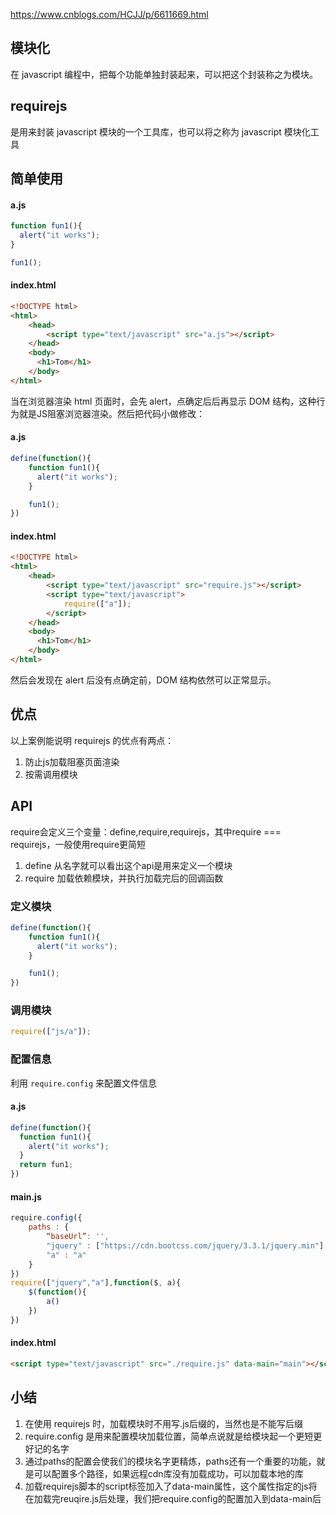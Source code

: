 https://www.cnblogs.com/HCJJ/p/6611669.html

## 模块化
在 javascript 编程中，把每个功能单独封装起来，可以把这个封装称之为模块。

## requirejs
是用来封装 javascript 模块的一个工具库，也可以将之称为 javascript 模块化工具

## 简单使用
#### a.js
```javascript
function fun1(){
  alert("it works");
}

fun1();
```
#### index.html
```html
<!DOCTYPE html>
<html>
    <head>
        <script type="text/javascript" src="a.js"></script>
    </head>
    <body>
      <h1>Tom</h1>
    </body>
</html>
```
当在浏览器渲染 html 页面时，会先 alert，点确定后后再显示 DOM 结构，这种行为就是JS阻塞浏览器渲染。然后把代码小做修改：
#### a.js
```javascript
define(function(){
    function fun1(){
      alert("it works");
    }

    fun1();
})
```
#### index.html
```html
<!DOCTYPE html>
<html>
    <head>
        <script type="text/javascript" src="require.js"></script>
        <script type="text/javascript">
            require(["a"]);
        </script>
    </head>
    <body>
      <h1>Tom</h1>
    </body>
</html>
```
然后会发现在 alert 后没有点确定前，DOM 结构依然可以正常显示。

## 优点
以上案例能说明 requirejs 的优点有两点：
1. 防止js加载阻塞页面渲染
2. 按需调用模块

## API
require会定义三个变量：define,require,requirejs，其中require === requirejs，一般使用require更简短
1. define 从名字就可以看出这个api是用来定义一个模块
2. require 加载依赖模块，并执行加载完后的回调函数

### 定义模块
```javascript
define(function(){
    function fun1(){
      alert("it works");
    }

    fun1();
})
```

### 调用模块
```javascript
require(["js/a"]);
```

### 配置信息
利用 `require.config` 来配置文件信息
#### a.js
```javascript
define(function(){
  function fun1(){
    alert("it works");
  }
  return fun1;
})
```
#### main.js
```javascript
require.config({
    paths : {
        “baseUrl”: '',
        "jquery" : ["https://cdn.bootcss.com/jquery/3.3.1/jquery.min"],
        "a" : "a"   
    }
})
require(["jquery","a"],function($, a){
    $(function(){
        a()
    })
})
```
#### index.html
```html
<script type="text/javascript" src="./require.js" data-main="main"></script>
```

## 小结
1. 在使用 requirejs 时，加载模块时不用写.js后缀的，当然也是不能写后缀
2. require.config 是用来配置模块加载位置，简单点说就是给模块起一个更短更好记的名字
3. 通过paths的配置会使我们的模块名字更精炼，paths还有一个重要的功能，就是可以配置多个路径，如果远程cdn库没有加载成功，可以加载本地的库
4. 加载requirejs脚本的script标签加入了data-main属性，这个属性指定的js将在加载完reuqire.js后处理，我们把require.config的配置加入到data-main后